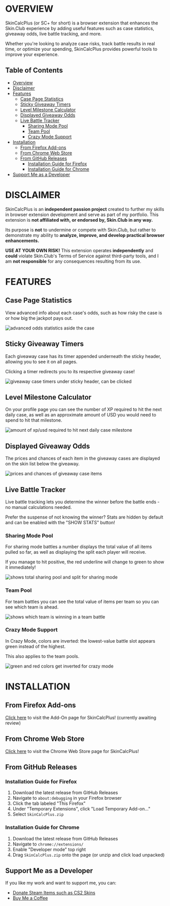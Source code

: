 # OVERVIEW
SkinCalcPlus (or SC+ for short) is a browser extension that enhances the Skin.Club experience by adding useful features such as case statistics, giveaway odds, live battle tracking, and more.

Whether you're looking to analyze case risks, track battle results in real time, or optimize your spending, SkinCalcPlus provides powerful tools to improve your experience.
## Table of Contents
- [Overview](#overview)
- [Disclaimer](#disclaimer)
- [Features](#features)
  - [Case Page Statistics](#case-page-statistics)
  - [Sticky Giveaway Timers](#sticky-giveaway-timers)
  - [Level Milestone Calculator](#level-milestone-calculator)
  - [Displayed Giveaway Odds](#displayed-giveaway-odds)
  - [Live Battle Tracker](#live-battle-tracker)
    - [Sharing Mode Pool](#sharing-mode-pool)
    - [Team Pool](#team-pool)
    - [Crazy Mode Support](#crazy-mode-support)
- [Installation](#installation)
  - [From Firefox Add-ons](#from-firefox-add-ons)
  - [From Chrome Web Store](#from-chrome-web-store)
  - [From GitHub Releases](#from-github-releases)
    - [Installation Guide for Firefox](#installation-guide-for-firefox)
    - [Installation Guide for Chrome](#installation-guide-for-chrome)
- [Support Me as a Developer](#support-me-as-a-developer)

# DISCLAIMER
SkinCalcPlus is an **independent passion project** created to further my skills in browser extension development and serve as part of my portfolio. This extension is **not affiliated with, or endorsed by, Skin.Club in any way.**

Its purpose is **not** to undermine or compete with Skin.Club, but rather to demonstrate my ability to **analyze, improve, and develop practical browser enhancements.**

**USE AT YOUR OWN RISK!** This extension operates **independently** and **could** violate Skin.Club's Terms of Service against third-party tools, and I am **not responsible** for any consequences resulting from its use.

# FEATURES
## Case Page Statistics
View advanced info about each case's odds, such as how risky the case is or how big the jackpot pays out.

![advanced odds statistics aside the case](./case_page.gif)
## Sticky Giveaway Timers
Each giveaway case has its timer appended underneath the sticky header, allowing you to see it on all pages.

Clicking a timer redirects you to its respective giveaway case!

![giveaway case timers under sticky header, can be clicked](./sticky_header.gif)
## Level Milestone Calculator
On your profile page you can see the number of XP required to hit the next daily case, as well as an approximate amount of USD you would need to spend to hit that milestone.

![amount of xp/usd required to hit next daily case milestone](./req_xp.png)
## Displayed Giveaway Odds
The prices and chances of each item in the giveaway cases are displayed on the skin list below the giveaway.

![prices and chances of giveaway case items](./giveaway.png)
## Live Battle Tracker
Live battle tracking lets you determine the winner before the battle ends - no manual calculations needed.

Prefer the suspense of not knowing the winner? Stats are hidden by default and can be enabled with the "SHOW STATS" button!
### Sharing Mode Pool
For sharing mode battles a number displays the total value of all items pulled so far, as well as displaying the split each player will receive.

If you manage to hit positive, the red underline will change to green to show it immediately!

![shows total sharing pool and split for sharing mode](./sharing_mode.gif)
### Team Pool
For team battles you can see the total value of items per team so you can see which team is ahead.

![shows which team is winning in a team battle](./team_battle.gif)
### Crazy Mode Support
In Crazy Mode, colors are inverted: the lowest-value battle slot appears green instead of the highest.

This also applies to the team pools.

![green and red colors get inverted for crazy mode](./crazy_mode.gif)

# INSTALLATION
## From Firefox Add-ons
[Click here](!https://addons.mozilla.org/en-US/firefox/addon/skincalcplus/) to visit the Add-On page for SkinCalcPlus! (currently awaiting review)
## From Chrome Web Store
[Click here](https://chromewebstore.google.com/detail/skincalcplus/egpchokkklgcioeoofcchokhjkmojcme) to visit the Chrome Web Store page for SkinCalcPlus!
## From GitHub Releases
### Installation Guide for Firefox
1. Download the latest release from GitHub Releases
2. Navigate to `about:debugging` in your Firefox browser
3. Click the tab labeled "This Firefox"
4. Under "Temporary Extensions", click "Load Temporary Add-on..."
5. Select `SkinCalcPlus.zip`
### Installation Guide for Chrome
1. Download the latest release from GitHub Releases
2. Navigate to `chrome://extensions/`
3. Enable "Developer mode" top right
4. Drag `SkinCalcPlus.zip` onto the page (or unzip and click load unpacked)


## Support Me as a Developer
If you like my work and want to support me, you can:
- [Donate Steam Items such as CS2 Skins](https://steamcommunity.com/tradeoffer/new/?partner=118170564&token=r085WqK9)
- [Buy Me a Coffee](https://buymeacoffee.com/mopzilla)